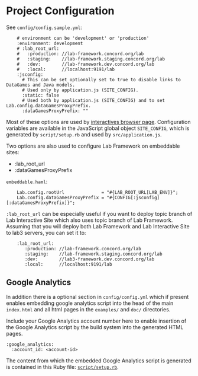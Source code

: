 # Project Configuration

See `config/config.sample.yml`:

        # environment can be 'development' or 'production'
        :environment: development
        # :lab_root_url:
        #   :production: //lab-framework.concord.org/lab
        #   :staging:    //lab-framework.staging.concord.org/lab
        #   :dev:        //lab-framework.dev.concord.org/lab
        #   :local:      //localhost:9191/lab
        :jsconfig:
          # This can be set optionally set to true to disable links to DataGames and Java models.
          # Used only by application.js (SITE_CONFIG).
          :static: false
          # Used both by application.js (SITE_CONFIG) and to set Lab.config.dataGamesProxyPrefix.
          :dataGamesProxyPrefix: ""

Most of these options are used by [interactives browser page](/interactives.html).
Configuration variables are available in the JavaScript global object `SITE_CONFIG`, which is
generated by `script/setup.rb` and used by `src/application.js`.

Two options are also used to configure Lab Framework on embeddable sites:
- :lab_root_url
- :dataGamesProxyPrefix

`embeddable.haml`:

        Lab.config.rootUrl              = "#{LAB_ROOT_URL[LAB_ENV]}";
        Lab.config.dataGamesProxyPrefix = "#{CONFIG[:jsconfig][:dataGamesProxyPrefix]}";

`:lab_root_url` can be especially useful if you want to deploy topic branch of Lab Interactive Site
which also uses topic branch of Lab Framework. Assuming that you will deploy both Lab Framework and
Lab Interactive Site to lab3 servers, you can set it to:

        :lab_root_url:
           :production: //lab-framework.concord.org/lab
           :staging:    //lab-framework.staging.concord.org/lab
           :dev:        //lab3-framework.dev.concord.org/lab
           :local:      //localhost:9191/lab

## Google Analytics

In addition there is a optional section in `config/config.yml` which if present enables embedding google
analytics script into the head of the main `index.html` and all html pages in the `examples/` and `doc/`
directories.

Include your Google Analytics account number here to enable insertion of the Google Analytics
script by the build system into the generated HTML pages.

    :google_analytics:
      :account_id: <account-id>

The content from which the embedded Google Analytics script is generated is contained in this Ruby file:
[`script/setup.rb`](https://github.com/concord-consortium/lab/blob/master/script/setup.rb).

